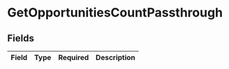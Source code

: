 # GetOpportunitiesCountPassthrough


## Fields

| Field       | Type        | Required    | Description |
| ----------- | ----------- | ----------- | ----------- |